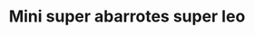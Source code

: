 ---
title: "Mini super abarrotes super leo"
url: /ciudad-de-mexico/mini-super-abarrotes-super-leo/
shop: supermercado
---